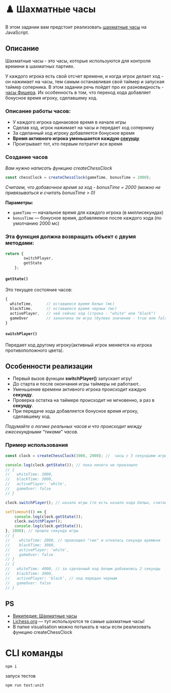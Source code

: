 # ♟️ Шахматные часы

В этом задании вам предстоит реализовать [шахматные часы](https://ru.wikipedia.org/wiki/Шахматные_часы) на JavaScript.

## Описание

Шахматные часы - это часы, которые используются для контроля времени в шахматных партиях. 

У каждого игрока есть свой отсчет времени, и когда игрок делает ход - он нажимает на часы, тем самым останавливая свой таймер и запуская таймер соперника. В этом задании речь пойдет про их разновидность - [часы Фишера](https://ru.wikipedia.org/wiki/Часы_Фишера). Их особенность в том, что переход хода добавляет бонусное время игроку, сделавшему ход.

### Описание работы часов:

- У каждого игрока одинаковое время в начале игры
- Сделав ход, игрок нажимает на часы и передает ход сопернику
- За сделанный ход игроку добавляется бонусное время
- **Время активного игрока уменьшается каждую <u>секунду</u>**
- Проигрывает тот, кто первым потратит все время

### Создание часов
*Вам нужно написать функцию createChessClock*

```javascript
const chessClock = createChessClock(gameTime, bonusTime = 2000);
```

*Считаем, что добавочное время за ход - bonusTime = 2000 (можно не привязываться и считать bonusTime > 0)*

**Параметры:**
- `gameTime` — начальное время для каждого игрока (в миллисекундах)
- `bonusTime` — бонусное время, добавляемое после каждого хода (по умолчанию 2000 мс)

### Эта функция должна возвращать объект с двумя методами:

```javascript
return {
        switchPlayer,
        getState
    };
```

#### `getState()`

Это текущее состояние часов:

```javascript
{
  whiteTime,      // оставшееся время белых (мс)
  blackTime,      // оставшееся время черных (мс)
  activePlayer,   // чей сейчас ход (строка - "white" или "black")
  gameOver        // закончена ли игра (булево значение - true или false)
}
```

#### `switchPlayer()`

Передает ход другому игроку(активный игрок меняется на игрока противоположного цвета).

## Особенности реализации

-  Первый вызов функции **switchPlayer()** запускает игру!
-  До старта и после окончания игры таймеры не работают..
-  Уменьшение времени активного игрока происходит каждую **секунду**.
-  Проверка остатка на таймере происходит не мгновенно, а раз в **секунду**.
-  При передаче хода добавляется бонусное время игроку, сделавшему ход.

*Подумайте о логике реальных часов и что происходит между ежесекундными “тиками” часов.*

### Пример использования

```javascript
const clock = createChessClock(3000, 2000); //  часы с 3 секундами игры для каждого игрока и 2 секундами прибавления за ход

console.log(clock.getState()); // пока ничего не произошло
// {
//   whiteTime: 3000,
//   blackTime: 3000,
//   activePlayer: 'white',
//   gameOver: false
// }

clock.switchPlayer(); // начало игры (то есть начало хода белых, считаем, что белые всегда ходят первыми)

setTimeout(() => {
    console.log(clock.getState());
    clock.switchPlayer();
    console.log(clock.getState());
}, 1000); // прошла секунда игры
// {
//    whiteTime: 2000, // произошел "тик" и отнялась секунда времени
//    blackTime: 3000,
//    activePlayer: 'white',
//    gameOver: false
// }
// {
//   whiteTime: 4000, // за сделанный ход белым добавились 2 секунды
//   blackTime: 3000,
//   activePlayer: 'black', // ход передан черным
//   gameOver: false
// }

```

## PS

- [Википедия: Шахматные часы](https://ru.wikipedia.org/wiki/Шахматные_часы)
- [Lichess.org](https://lichess.ru) — тут используются те самые шахматные часы!
- В папке visualisation можно потыкать в часы если реализовать функцию createChessClock



# CLI команды

```
npm i
```

запуск тестов
```
npm run test:unit
```
